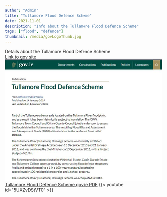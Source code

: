 ```yaml
---
author: "Admin"
title: "Tullamore Flood Defence Scheme"
date: 2021-11-01
description: "Info about the Tullamore Flood Defence Scheme"
tags: ["flood", "defence"]
thumbnail: /media/govLogoThumb.jpg
---
```


Details about the Tullamore Flood Defence Scheme    
<a href="https://www.gov.ie/en/publication/828fb2-tullamore-flood-defence-scheme/">Link to gov site</a>
![Tullamore Flood Defence Scheme gov.ie info](/media/gov.ie-TullamoreFloodDefenceScheme.jpg)
[Tullamore Flood Defence Scheme gov.ie PDF](/gov.ie-TullamoreFloodDefenceScheme.pdf)
{{< youtube id="5UXZvDStVT0" >}}



